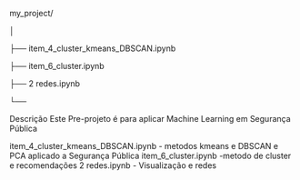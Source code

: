 my_project/

│

├── item_4_cluster_kmeans_DBSCAN.ipynb

├── item_6_cluster.ipynb

├── 2 redes.ipynb

└── 

Descrição Este Pre-projeto é para aplicar Machine Learning em Segurança Pública 

item_4_cluster_kmeans_DBSCAN.ipynb - metodos kmeans e DBSCAN e PCA aplicado a Segurança Pública 
item_6_cluster.ipynb -metodo de cluster e recomendações
2 redes.ipynb - Visualização e redes


